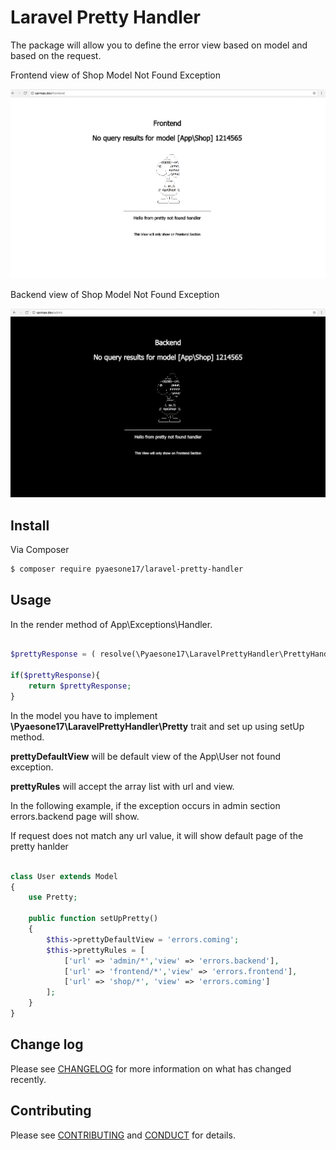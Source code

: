 # Laravel Pretty Handler

The package will allow you to define the error view based on model and based on the request.

Frontend view of Shop Model Not Found Exception

![Frontend Example](https://raw.githubusercontent.com/pyaesone17/laravel-pretty-handler/master/examples/1st.png)

Backend view of Shop Model Not Found Exception

![Backend Example](https://raw.githubusercontent.com/pyaesone17/laravel-pretty-handler/master/examples/2nd.png)

## Install

Via Composer

``` bash
$ composer require pyaesone17/laravel-pretty-handler
```

## Usage

In the render method of App\Exceptions\Handler.

``` php

$prettyResponse = ( resolve(\Pyaesone17\LaravelPrettyHandler\PrettyHandler::class)) ($e);

if($prettyResponse){
	return $prettyResponse;
}

```

In the model you have to implement **\Pyaesone17\LaravelPrettyHandler\Pretty** trait and set up using setUp method.

**prettyDefaultView** will be default view of the App\User not found exception.

**prettyRules** will accept the array list with url and view.

In the following example, if the exception occurs in admin section errors.backend page will show.

If request does not match any url value, it will show default page of the pretty hanlder 

``` php

class User extends Model
{
    use Pretty;

    public function setUpPretty()
    {
        $this->prettyDefaultView = 'errors.coming';
        $this->prettyRules = [
            ['url' => 'admin/*','view' => 'errors.backend'],
            ['url' => 'frontend/*','view' => 'errors.frontend'],
            ['url' => 'shop/*', 'view' => 'errors.coming']
        ];
    } 
}

```

## Change log

Please see [CHANGELOG](CHANGELOG.md) for more information on what has changed recently.


## Contributing

Please see [CONTRIBUTING](CONTRIBUTING.md) and [CONDUCT](CONDUCT.md) for details.

